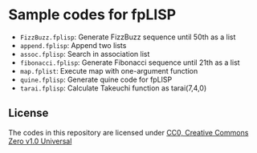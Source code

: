 # Sample codes for fpLISP

* `FizzBuzz.fplisp`: Generate FizzBuzz sequence until 50th as a list
* `append.fplisp`: Append two lists
* `assoc.fplisp`: Search in association list
* `fibonacci.fplisp`: Generate Fibonacci sequence until 21th as a list
* `map.fplist`: Execute map with one-argument function
* `quine.fplisp`: Generate quine code for fpLISP
* `tarai.fplisp`: Calculate Takeuchi function as tarai(7,4,0)

## License

The codes in this repository are licensed under [CC0, Creative Commons Zero v1.0 Universal](https://creativecommons.org/publicdomain/zero/1.0/)

